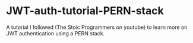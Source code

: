 # JWT-auth-tutorial-PERN-stack
A tutorial I followed (The Stoic Programmers on youtube) to learn more on JWT authentication using a PERN stack.
